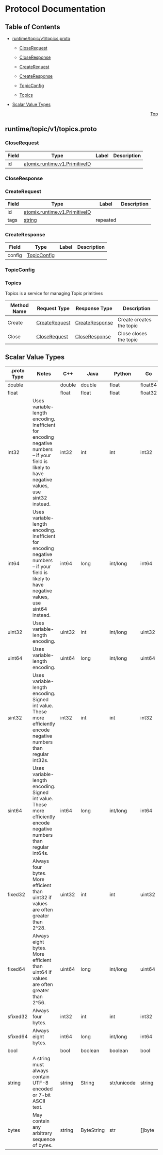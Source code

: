 # Protocol Documentation
<a name="top"></a>

## Table of Contents

- [runtime/topic/v1/topics.proto](#runtime_topic_v1_topics-proto)
    - [CloseRequest](#atomix-runtime-topic-v1-CloseRequest)
    - [CloseResponse](#atomix-runtime-topic-v1-CloseResponse)
    - [CreateRequest](#atomix-runtime-topic-v1-CreateRequest)
    - [CreateResponse](#atomix-runtime-topic-v1-CreateResponse)
    - [TopicConfig](#atomix-runtime-topic-v1-TopicConfig)
  
    - [Topics](#atomix-runtime-topic-v1-Topics)
  
- [Scalar Value Types](#scalar-value-types)



<a name="runtime_topic_v1_topics-proto"></a>
<p align="right"><a href="#top">Top</a></p>

## runtime/topic/v1/topics.proto



<a name="atomix-runtime-topic-v1-CloseRequest"></a>

### CloseRequest



| Field | Type | Label | Description |
| ----- | ---- | ----- | ----------- |
| id | [atomix.runtime.v1.PrimitiveID](#atomix-runtime-v1-PrimitiveID) |  |  |






<a name="atomix-runtime-topic-v1-CloseResponse"></a>

### CloseResponse







<a name="atomix-runtime-topic-v1-CreateRequest"></a>

### CreateRequest



| Field | Type | Label | Description |
| ----- | ---- | ----- | ----------- |
| id | [atomix.runtime.v1.PrimitiveID](#atomix-runtime-v1-PrimitiveID) |  |  |
| tags | [string](#string) | repeated |  |






<a name="atomix-runtime-topic-v1-CreateResponse"></a>

### CreateResponse



| Field | Type | Label | Description |
| ----- | ---- | ----- | ----------- |
| config | [TopicConfig](#atomix-runtime-topic-v1-TopicConfig) |  |  |






<a name="atomix-runtime-topic-v1-TopicConfig"></a>

### TopicConfig






 

 

 


<a name="atomix-runtime-topic-v1-Topics"></a>

### Topics
Topics is a service for managing Topic primitives

| Method Name | Request Type | Response Type | Description |
| ----------- | ------------ | ------------- | ------------|
| Create | [CreateRequest](#atomix-runtime-topic-v1-CreateRequest) | [CreateResponse](#atomix-runtime-topic-v1-CreateResponse) | Create creates the topic |
| Close | [CloseRequest](#atomix-runtime-topic-v1-CloseRequest) | [CloseResponse](#atomix-runtime-topic-v1-CloseResponse) | Close closes the topic |

 



## Scalar Value Types

| .proto Type | Notes | C++ | Java | Python | Go | C# | PHP | Ruby |
| ----------- | ----- | --- | ---- | ------ | -- | -- | --- | ---- |
| <a name="double" /> double |  | double | double | float | float64 | double | float | Float |
| <a name="float" /> float |  | float | float | float | float32 | float | float | Float |
| <a name="int32" /> int32 | Uses variable-length encoding. Inefficient for encoding negative numbers – if your field is likely to have negative values, use sint32 instead. | int32 | int | int | int32 | int | integer | Bignum or Fixnum (as required) |
| <a name="int64" /> int64 | Uses variable-length encoding. Inefficient for encoding negative numbers – if your field is likely to have negative values, use sint64 instead. | int64 | long | int/long | int64 | long | integer/string | Bignum |
| <a name="uint32" /> uint32 | Uses variable-length encoding. | uint32 | int | int/long | uint32 | uint | integer | Bignum or Fixnum (as required) |
| <a name="uint64" /> uint64 | Uses variable-length encoding. | uint64 | long | int/long | uint64 | ulong | integer/string | Bignum or Fixnum (as required) |
| <a name="sint32" /> sint32 | Uses variable-length encoding. Signed int value. These more efficiently encode negative numbers than regular int32s. | int32 | int | int | int32 | int | integer | Bignum or Fixnum (as required) |
| <a name="sint64" /> sint64 | Uses variable-length encoding. Signed int value. These more efficiently encode negative numbers than regular int64s. | int64 | long | int/long | int64 | long | integer/string | Bignum |
| <a name="fixed32" /> fixed32 | Always four bytes. More efficient than uint32 if values are often greater than 2^28. | uint32 | int | int | uint32 | uint | integer | Bignum or Fixnum (as required) |
| <a name="fixed64" /> fixed64 | Always eight bytes. More efficient than uint64 if values are often greater than 2^56. | uint64 | long | int/long | uint64 | ulong | integer/string | Bignum |
| <a name="sfixed32" /> sfixed32 | Always four bytes. | int32 | int | int | int32 | int | integer | Bignum or Fixnum (as required) |
| <a name="sfixed64" /> sfixed64 | Always eight bytes. | int64 | long | int/long | int64 | long | integer/string | Bignum |
| <a name="bool" /> bool |  | bool | boolean | boolean | bool | bool | boolean | TrueClass/FalseClass |
| <a name="string" /> string | A string must always contain UTF-8 encoded or 7-bit ASCII text. | string | String | str/unicode | string | string | string | String (UTF-8) |
| <a name="bytes" /> bytes | May contain any arbitrary sequence of bytes. | string | ByteString | str | []byte | ByteString | string | String (ASCII-8BIT) |

